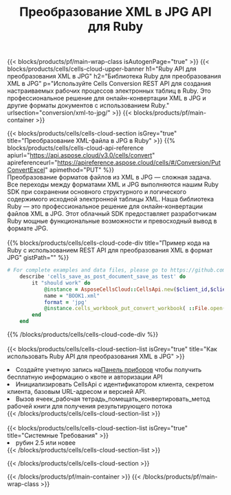 ﻿---
title:  Преобразование XML в JPG API для Ruby
description:  Использование Aspose.Cells Cloud SDK для Ruby для преобразования файла формата XML в файл формата JPG.
url: /ru/ruby/conversion/xml-to-jpg/
---
{{< blocks/products/pf/main-wrap-class isAutogenPage="true" >}}
{{< blocks/products/cells/cells-cloud-upper-banner h1="Ruby API для преобразования XML в JPG" h2="Библиотека Ruby для преобразования XML в JPG" p="Используйте Cells Conversion REST API для создания настраиваемых рабочих процессов электронных таблиц в Ruby. Это профессиональное решение для онлайн-конвертации XML в JPG и другие форматы документов с использованием Ruby." urlsection="conversion/xml-to-jpg/" >}}
{{< blocks/products/pf/main-container >}}

{{< blocks/products/cells/cells-cloud-section isGrey="true" title="Преобразование XML-файла в JPG в Ruby" >}}
{{% blocks/products/cells/cells-cloud-api-reference apiurl="https://api.aspose.cloud/v3.0/cells/convert" apireferenceurl="https://apireference.aspose.cloud/cells/#/Conversion/PutConvertExcel" apimethod="PUT" %}}
<br/>
Преобразование форматов файлов из XML в JPG — сложная задача. Все переходы между форматами XML и JPG выполняются нашим Ruby SDK при сохранении основного структурного и логического содержимого исходной электронной таблицы XML. Наша библиотека Ruby — это профессиональное решение для онлайн-конвертации файлов XML в JPG. Этот облачный SDK предоставляет разработчикам Ruby мощные функциональные возможности и превосходный вывод в формате JPG.
<br/>
<br/>
{{% blocks/products/cells/cells-cloud-code-div title="Пример кода на Ruby с использованием REST API для преобразования XML в формат JPG" gistPath="" %}}
 
```ruby
# For complete examples and data files, please go to https://github.com/aspose-cells-cloud/aspose-cells-cloud-ruby/
    describe 'cells_save_as_post_document_save_as test' do
        it "should work" do
            @instance = AsposeCellsCloud::CellsApi.new($client_id,$client_secret,"v3.0","https://api.aspose.cloud/")
            name = "BOOK1.xml"
            format = 'jpg'
            @instance.cells_workbook_put_convert_workbook( ::File.open(File.expand_path("data/"+name),"r")  {|io| io.read(io.size) },{:format=>format})     
        end
    end
```
 
{{% /blocks/products/cells/cells-cloud-code-div %}}
<br/>
<br/>
{{< blocks/products/cells/cells-cloud-section-list isGrey="true" title="Как использовать Ruby API для преобразования XML в JPG" >}}
<li> Создайте учетную запись на<a href="https://dashboard.aspose.cloud/">Панель приборов</a> чтобы получить бесплатную информацию о квоте и авторизации API</li>
<li>Инициализировать CellsApi с идентификатором клиента, секретом клиента, базовым URL-адресом и версией API.</li>
<li>Вызов ячеек_рабочая тетрадь_помещать_конвертировать_метод рабочей книги для получения результирующего потока</li>
{{< /blocks/products/cells/cells-cloud-section-list >}}
<br/>
<br/>
{{< blocks/products/cells/cells-cloud-section-list isGrey="true" title="Системные Требования" >}}
<li>рубин 2.5 или новее</li>
{{< /blocks/products/cells/cells-cloud-section-list >}}

{{< /blocks/products/cells/cells-cloud-section >}}

{{< /blocks/products/pf/main-container >}}
{{< /blocks/products/pf/main-wrap-class >}}
